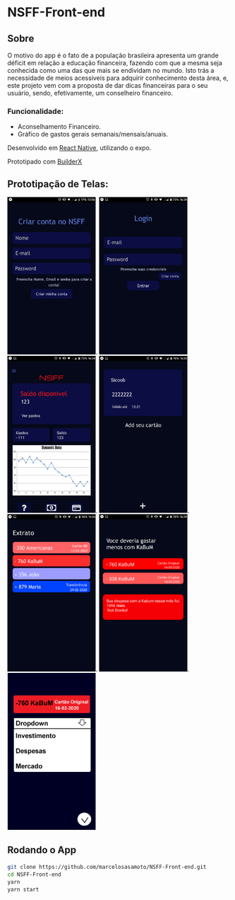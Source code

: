 # NSFF-Front-end
## Sobre

O motivo do app é o fato de a população brasileira apresenta um grande déficit em relação a educação financeira, fazendo com que a mesma seja conhecida como uma das que mais se endividam no mundo. Isto trás a necessidade de meios acessíveis para adquirir conhecimento desta área, e, este projeto vem com a proposta de dar dicas financeiras para o seu usuário, sendo, efetivamente, um conselheiro financeiro.


### Funcionalidade:
- Aconselhamento Financeiro.
- Gráfico de gastos gerais semanais/mensais/anuais.

Desenvolvido em [React Native](https://reactnative.dev/), utilizando o expo.

Prototipado com [BuilderX](https://builderx.io/)

## Prototipação de Telas:
<img src="https://github.com/marcelosasamoto/NSFF-Front-end/blob/master/Protipacao-de-tela/criar-conta.png" width="200">. <img src="https://raw.githubusercontent.com/marcelosasamoto/NSFF-Front-end/master/Protipacao-de-tela/login.png" width="200">  <img src="https://github.com/marcelosasamoto/NSFF-Front-end/blob/master/Protipacao-de-tela/inicial.png" width="200">. <img src="https://github.com/marcelosasamoto/NSFF-Front-end/blob/master/Protipacao-de-tela/cartoes.png?raw=true" width="200">. <img src="https://github.com/marcelosasamoto/NSFF-Front-end/blob/master/Protipacao-de-tela/extrato.png" width="200">. <img src="https://github.com/marcelosasamoto/NSFF-Front-end/blob/master/Protipacao-de-tela/dica.png" width="200">. <img src="https://github.com/marcelosasamoto/NSFF-Front-end/blob/master/Protipacao-de-tela/selecao.png" width="200">

## Rodando o App
```sh
git clone https://github.com/marcelosasamoto/NSFF-Front-end.git
cd NSFF-Front-end
yarn 
yarn start
```
